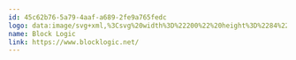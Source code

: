 ```yaml
---
id: 45c62b76-5a79-4aaf-a689-2fe9a765fedc
logo: data:image/svg+xml,%3Csvg%20width%3D%22200%22%20height%3D%2284%22%20viewBox%3D%220%200%20200%2084%22%20fill%3D%22none%22%20xmlns%3D%22http%3A%2F%2Fwww.w3.org%2F2000%2Fsvg%22%3E%0A%3Cpath%20d%3D%22M76.8776%2043.5794V44.2311C76.8776%2046.092%2075.6702%2047.0225%2073.2547%2047.0225H68.7773V35.5117H72.866C75.3334%2035.5117%2076.5667%2036.4145%2076.5667%2038.2191V38.8865C76.5667%2039.9941%2076.064%2040.7252%2075.0586%2041.0788C76.271%2041.4111%2076.8776%2042.2428%2076.8776%2043.5794ZM75.0427%2043.8711V43.3745C75.0427%2042.7809%2074.8617%2042.3868%2074.4981%2042.1929C74.1362%2041.9871%2073.6184%2041.8837%2072.9439%2041.8837H70.6122V45.3268H72.9598C73.6234%2045.3268%2074.1362%2045.2243%2074.4989%2045.0185C74.8617%2044.8126%2075.0427%2044.4305%2075.0427%2043.8711ZM74.7327%2039.1089V38.5781C74.7327%2038.0298%2074.5459%2037.6643%2074.1722%2037.4825C73.8094%2037.2886%2073.2866%2037.1908%2072.6021%2037.1908H70.6122V40.3938H72.587C73.2908%2040.3938%2073.8253%2040.308%2074.1873%2040.1372C74.5509%2039.9655%2074.7327%2039.6231%2074.7327%2039.1089ZM79.7999%2047.0225V34.7243C80.3965%2034.6101%2081.0064%2034.6101%2081.603%2034.7243V47.0225C81.0062%2047.1368%2080.3967%2047.1368%2079.7999%2047.0225ZM92.4236%2040.8055V44.4701C92.4236%2046.3089%2091.1384%2047.2283%2088.5679%2047.2283C85.9974%2047.2283%2084.7122%2046.3089%2084.7122%2044.4701V40.8055C84.7122%2039.7994%2085.044%2039.0868%2085.7075%2038.664C86.3812%2038.2301%2087.3346%2038.0132%2088.5679%2038.0132C89.8012%2038.0132%2090.7496%2038.2301%2091.4132%2038.664C92.0868%2039.0868%2092.4236%2039.7994%2092.4236%2040.8055ZM90.6198%2044.0428V41.1997C90.6198%2040.6052%2090.4438%2040.212%2090.0919%2040.0172C89.7392%2039.8234%2089.2315%2039.7255%2088.5671%2039.7255C87.9144%2039.7255%2087.4067%2039.8234%2087.0439%2040.0172C86.692%2040.2111%2086.516%2040.6052%2086.516%2041.1988V44.0418C86.516%2044.6243%2086.692%2045.0129%2087.0439%2045.2068C87.4067%2045.4006%2087.9152%2045.4985%2088.5679%2045.4985C89.2315%2045.4985%2089.7392%2045.4015%2090.0911%2045.2068C90.443%2045.0129%2090.6198%2044.6252%2090.6198%2044.0428ZM95.2631%2044.4701V40.7871C95.2631%2039.7828%2095.5731%2039.0701%2096.1956%2038.6465C96.8282%2038.2246%2097.7347%2038.0132%2098.916%2038.0132C99.9525%2038.0132%20100.885%2038.0991%20101.714%2038.2698C101.797%2038.8199%20101.797%2039.3813%20101.714%2039.9314C100.891%2039.7956%20100.06%2039.7268%2099.2269%2039.7255C98.792%2039.7255%2098.4343%2039.7541%2098.1544%2039.8114C97.8686%2039.8716%2097.6042%2040.0202%2097.392%2040.2397C97.175%2040.4686%2097.0661%2040.788%2097.0661%2041.1997V44.0252C97.0661%2044.436%2097.175%2044.7563%2097.3929%2044.9852C97.6207%2045.2123%2097.8746%2045.3554%2098.1553%2045.4126C98.4343%2045.4698%2098.792%2045.4985%2099.2277%2045.4985C100.015%2045.4985%20100.845%2045.4126%20101.714%2045.2409C101.808%2045.79%20101.808%2046.3534%20101.714%2046.9025C100.794%2047.1157%2099.8565%2047.2249%2098.916%2047.2283C96.4805%2047.2283%2095.2631%2046.3089%2095.2631%2044.4701ZM110.299%2047.0225L107.609%2042.912L106.287%2043.0486V47.0225C105.691%2047.1367%20105.081%2047.1367%20104.484%2047.0225V34.7243C105.081%2034.6101%20105.691%2034.6101%20106.287%2034.7243V41.3538L107.764%2041.1997L110.159%2038.1849C110.366%2038.1397%20110.698%2038.1166%20111.153%2038.1166C111.61%2038.1166%20111.941%2038.1397%20112.149%2038.1849L109.102%2042.0388L112.289%2047.0234C112.071%2047.0695%20111.734%2047.0926%20111.278%2047.0926C110.833%2047.0926%20110.506%2047.0695%20110.298%2047.0234L110.299%2047.0225ZM125.961%2047.0225H119.058V35.5117C119.667%2035.4317%20120.283%2035.4317%20120.893%2035.5117V45.3609H125.961C126.054%2045.9099%20126.054%2046.4734%20125.961%2047.0225ZM135.827%2040.8055V44.4701C135.827%2046.3089%20134.542%2047.2283%20131.971%2047.2283C129.401%2047.2283%20128.116%2046.3089%20128.116%2044.4701V40.8055C128.116%2039.7994%20128.447%2039.0868%20129.111%2038.664C129.785%2038.2301%20130.738%2038.0132%20131.971%2038.0132C133.205%2038.0132%20134.153%2038.2301%20134.817%2038.664C135.49%2039.0868%20135.827%2039.7994%20135.827%2040.8055ZM134.023%2044.0428V41.1997C134.023%2040.6052%20133.847%2040.212%20133.494%2040.0172C133.143%2039.8234%20132.635%2039.7255%20131.971%2039.7255C131.318%2039.7255%20130.81%2039.8234%20130.447%2040.0172C130.095%2040.2111%20129.919%2040.6052%20129.919%2041.1988V44.0418C129.919%2044.6243%20130.095%2045.0129%20130.447%2045.2068C130.81%2045.4006%20131.318%2045.4985%20131.971%2045.4985C132.635%2045.4985%20133.143%2045.4015%20133.494%2045.2068C133.847%2045.0129%20134.023%2044.6252%20134.023%2044.0428ZM144.667%2047.5366V46.7483L144.761%2045.4809H144.683C144.393%2046.4409%20143.408%2046.92%20141.729%2046.92C140.786%2046.92%20140.04%2046.7141%20139.49%2046.3034C138.951%2045.8926%20138.682%2045.2418%20138.682%2044.3511V40.5821C138.682%2038.8698%20139.698%2038.0132%20141.729%2038.0132C143.408%2038.0132%20144.393%2038.4932%20144.683%2039.4523H144.761L144.901%2038.184C145.422%2038.1041%20145.95%2038.1041%20146.471%2038.184V47.3649C146.471%2048.5409%20146.123%2049.3975%20145.429%2049.9348C144.735%2050.4711%20143.673%2050.7397%20142.242%2050.7397C141.206%2050.7397%20140.185%2050.6594%20139.179%2050.4997C139.158%2049.86%20139.21%2049.3126%20139.335%2048.8557C140.288%2049.0154%20141.216%2049.0957%20142.117%2049.0957C142.905%2049.0957%20143.528%2048.9812%20143.983%2048.7523C144.439%2048.5354%20144.667%2048.1301%20144.667%2047.5366ZM144.667%2043.8711V41.0621C144.46%2040.536%20144.206%2040.1825%20143.905%2040.0006C143.605%2039.8169%20143.113%2039.7265%20142.428%2039.7265C141.786%2039.7265%20141.299%2039.84%20140.967%2040.068C140.646%2040.2858%20140.485%2040.7363%20140.485%2041.4212V43.5286C140.485%2044.2025%20140.646%2044.6474%20140.967%2044.8643C141.299%2045.0812%20141.786%2045.1901%20142.428%2045.1901C143.113%2045.1901%20143.605%2045.0978%20143.905%2044.916C144.206%2044.7332%20144.46%2044.3852%20144.667%2043.8711ZM149.831%2047.0225V38.2532C150.427%2038.139%20151.038%2038.139%20151.634%2038.2532V47.0225C151.038%2047.1367%20150.427%2047.1367%20149.831%2047.0225ZM151.727%2034.9468L151.681%2036.6425C151.047%2036.7338%20150.404%2036.7338%20149.769%2036.6425L149.738%2034.9468C150.397%2034.8326%20151.068%2034.8326%20151.727%2034.9468ZM154.728%2044.4701V40.7871C154.728%2039.7828%20155.039%2039.0701%20155.661%2038.6465C156.293%2038.2246%20157.2%2038.0132%20158.382%2038.0132C159.418%2038.0132%20160.351%2038.0991%20161.18%2038.2698C161.263%2038.8199%20161.263%2039.3813%20161.18%2039.9314C160.356%2039.7956%20159.525%2039.7268%20158.692%2039.7255C158.258%2039.7255%20157.9%2039.7541%20157.62%2039.8114C157.334%2039.8719%20157.07%2040.0204%20156.858%2040.2397C156.641%2040.4686%20156.532%2040.788%20156.532%2041.1997V44.0252C156.532%2044.436%20156.641%2044.7563%20156.858%2044.9852C157.086%2045.2123%20157.34%2045.3554%20157.62%2045.4126C157.9%2045.4698%20158.258%2045.4985%20158.692%2045.4985C159.48%2045.4985%20160.309%2045.4126%20161.18%2045.2409C161.273%2045.79%20161.273%2046.3533%20161.18%2046.9025C160.26%2047.1157%20159.322%2047.2249%20158.382%2047.2283C155.946%2047.2283%20154.728%2046.3089%20154.728%2044.4701Z%22%20fill%3D%22black%22%2F%3E%0A%3Cpath%20opacity%3D%220.6%22%20fill-rule%3D%22evenodd%22%20clip-rule%3D%22evenodd%22%20d%3D%22M61.4079%2034L50.6528%2037.3333V54L61.4079%2050V34ZM54.7848%2038.3202L51.8959%2039.2645L51.8967%2051.0061L59.2111%2048.5092L59.2312%2045.6375L54.7613%2047.1476L54.7848%2038.3202Z%22%20fill%3D%22black%22%2F%3E%0A%3Cpath%20fill-rule%3D%22evenodd%22%20clip-rule%3D%22evenodd%22%20d%3D%22M50.6529%2054V37.3333L39.2651%2034V50.0412L50.6529%2054ZM46.0784%2050.3211C47.9208%2050.9349%2049.1374%2050.514%2049.1734%2048.4841L49.1868%2047.7143C49.2136%2046.2614%2048.6757%2045.2968%2047.7482%2044.6801C48.5291%2044.5989%2048.9882%2044.0423%2049.01%2042.8358L49.0243%2042.066C49.0595%2040.0906%2047.8438%2038.9183%2045.9259%2038.3183L40.9819%2036.7721L40.8671%2048.5811L46.0784%2050.3211ZM45.4375%2040.8226C46.0969%2041.034%2046.5032%2041.2851%2046.4948%2041.8768L46.4856%2042.522C46.4756%2043.1312%2046.0541%2043.0657%2045.409%2042.8589L43.4476%2042.2303L43.4728%2040.1995L45.4375%2040.8226ZM45.652%2045.2303C46.2167%2045.4121%2046.7001%2045.6918%2046.6892%2046.3897L46.6817%2047.0026C46.6716%2047.6469%2046.2368%2047.6617%2045.6344%2047.4641L43.3948%2046.7257L43.4216%2044.5048L45.652%2045.2303Z%22%20fill%3D%22black%22%2F%3E%0A%3Cpath%20opacity%3D%220.8%22%20d%3D%22M39.2651%2034L50.6529%2030.6667L61.408%2034L50.6529%2037.3334L39.2651%2034Z%22%20fill%3D%22black%22%2F%3E%0A%3C%2Fsvg%3E%0A
name: Block Logic
link: https://www.blocklogic.net/
---
```

